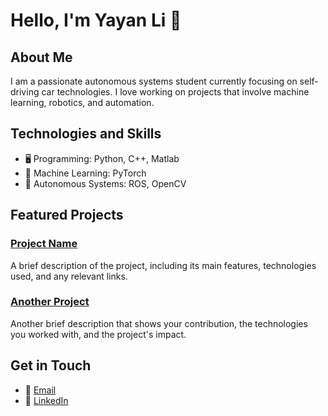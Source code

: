# Hello, I'm Yayan Li 👋

## About Me
I am a passionate autonomous systems student currently focusing on self-driving car technologies. I love working on projects that involve machine learning, robotics, and automation.

## Technologies and Skills
- 🖥️ Programming: Python, C++, Matlab
- 🧠 Machine Learning: PyTorch
- 🚗 Autonomous Systems: ROS, OpenCV

## Featured Projects
### [Project Name]()
A brief description of the project, including its main features, technologies used, and any relevant links.

### [Another Project]()
Another brief description that shows your contribution, the technologies you worked with, and the project's impact.

## Get in Touch
- 📧 [Email](aynlai99@gmail.com)
- 💼 [LinkedIn]()

